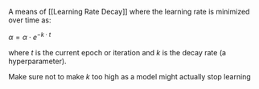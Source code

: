 A means of [[Learning Rate Decay]] where the learning rate is minimized over time as:

$\alpha = \alpha \cdot e^{-k \cdot t}$

where $t$ is the current epoch or iteration and $k$ is the decay rate (a hyperparameter).

Make sure not to make $k$ too high as a model might actually stop learning

